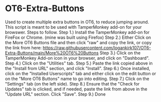 # OT6-Extra-Buttons
Used to create multiple extra buttons in OT6, to reduce jumping around. 
This script is meant to be used with TamperMonkey add-on for your browswer.
Steps to follow.
Step 1.) Install the TamperMonkey add-on for FireFox or Chrome. (mine was built using Firefox)
Step 2.) Either Click on the More OT6 Buttons file and then click "raw" and copy the link, or copy the link from here:
https://raw.githubusercontent.com/logankirk107/OT6-Extra-Buttons/main/More%20OT6%20Buttons
Step 3.) Click on the TamperMonkey Add-on icon in your browser, and click on "Dashboard".
Step 4.) Click on the "Utilities" tab.
Step 5.) Paste the link copied above in the "Install from URL" section, and click "Install".
Step 6.) Once installed, click on the "Installed Userscripts" tab and either click on the edit button or on the "More OT6 Buttons" name to go into editing.
Step 7.) Click on the "Settings" tab (on the left side).
Step 8.) Ensure that the "Check for Updates" tab is clicked, and if needed, paste the link from above in the "Update URL" section. Click "Save".
Step 9.) Done
